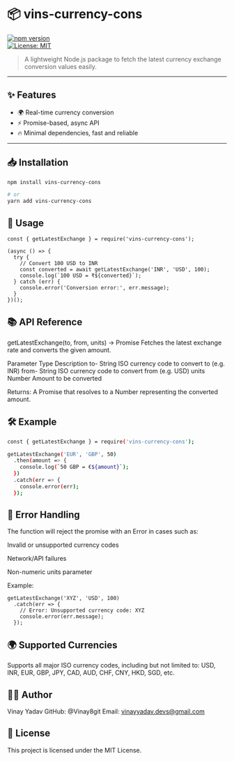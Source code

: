 # 📦 vins-currency-cons

[![npm version](https://img.shields.io/npm/v/vins-currency-cons.svg)](https://www.npmjs.com/package/vy-currency-cons)  
[![License: MIT](https://img.shields.io/badge/License-MIT-yellow.svg)](LICENSE)

> A lightweight Node.js package to fetch the latest currency exchange conversion values easily.

---

## ✨ Features

- 🌍 Real-time currency conversion  
- ⚡ Promise-based, async API  
- 🔥 Minimal dependencies, fast and reliable  

---

## 📥 Installation

```bash
npm install vins-currency-cons
```
```bash
# or
yarn add vins-currency-cons
```

## 🚀 Usage
```
const { getLatestExchange } = require('vins-currency-cons');

(async () => {
  try {
    // Convert 100 USD to INR
    const converted = await getLatestExchange('INR', 'USD', 100);
    console.log(`100 USD = ₹${converted}`);
  } catch (err) {
    console.error('Conversion error:', err.message);
  }
})();

```


## 📚 API Reference

getLatestExchange(to, from, units) → Promise<Number>
Fetches the latest exchange rate and converts the given amount.

Parameter	Type	Description
to-	String	ISO currency code to convert to (e.g. INR)
from-	String	ISO currency code to convert from (e.g. USD)
units	Number	Amount to be converted

Returns:
A Promise that resolves to a Number representing the converted amount.


## 🛠 Example
```bash
const { getLatestExchange } = require('vins-currency-cons');

getLatestExchange('EUR', 'GBP', 50)
  .then(amount => {
    console.log(`50 GBP = €${amount}`);
  })
  .catch(err => {
    console.error(err);
  });
```


## 📝 Error Handling
The function will reject the promise with an Error in cases such as:

Invalid or unsupported currency codes

Network/API failures

Non-numeric units parameter

Example:
```
getLatestExchange('XYZ', 'USD', 100)
  .catch(err => {
    // Error: Unsupported currency code: XYZ
    console.error(err.message);
  });

```


## 🌍 Supported Currencies
Supports all major ISO currency codes, including but not limited to:
USD, INR, EUR, GBP, JPY, CAD, AUD, CHF, CNY, HKD, SGD, etc.

## 👨‍💻 Author
Vinay Yadav
GitHub: @Vinay8git
Email: vinayyadav.devs@gmail.com

## 📄 License
This project is licensed under the MIT License.
